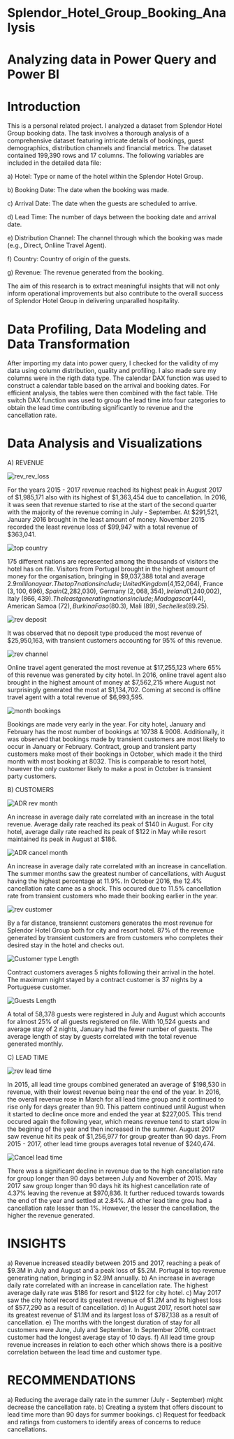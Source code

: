 # Splendor_Hotel_Group_Booking_Analysis
# Analyzing data in Power Query and Power BI
# Introduction
This is a personal related project. I analyzed a dataset from Splendor Hotel Group booking data. The task involves a thorough analysis of a comprehensive dataset featuring intricate details of bookings, guest demographics, distribution channels and financial metrics. The dataset contained 199,390 rows and 17 columns. The following variables are included in the detailed data file:

a) Hotel: Type or name of the hotel within the Splendor Hotel Group.

b) Booking Date: The date when the booking was made.

c) Arrival Date: The date when the guests are scheduled to arrive.

d) Lead Time: The number of days between the booking date and arrival date.

e) Distribution Channel: The channel through which the booking was made (e.g., Direct, Onliine Travel Agent).

f) Country: Country of origin of the guests.

g) Revenue: The revenue generated from the booking.

The aim of this research is to extract meaningful insights that will not only inform operational improvements but also contribute to the overall success of Splendor Hotel Group in delivering unparalled hospitality.

# Data Profiling, Data Modeling and Data Transformation 
After importing my data into power query, I checked for the validity of my data using column distribution, quality and profiling. I also made sure my columns were in the rigth data type. The calendar DAX function was used to construct a calendar table based on the arrival and booking dates. For efficient analysis, the tables were then combined with the fact table. THe switch DAX function was used to group the lead time into four categories to obtain the lead time contributing significantly to revenue and the cancellation rate. 

# Data Analysis and Visualizations 

A) REVENUE

![rev_rev_loss](https://github.com/OlotoDamilola/Splendor_Hotel_Group_Booking_Analysis/assets/109422215/c651b60b-a3af-4ad0-9c91-8509fa7be204)

For the years 2015 - 2017 revenue reached its highest peak in August 2017 of $1,985,171 also with its highest of $1,363,454 due to cancellation. In 2016, it was seen that revenue started to rise at the start of the second quarter with the majority of the revenue coming in July - September. At $291,521, January 2016 brought in the least amount of money. November 2015 recorded the least revenue loss of $99,947 with a total revenue of $363,041.

![top country](https://github.com/OlotoDamilola/Splendor_Hotel_Group_Booking_Analysis/assets/109422215/5abac83b-7347-4b25-aadb-cdaeccbe3ce6) 

175 different nations are represented among the thousands of visitors the hotel has on file. Visitors from Portugal brought in the highest amount of money for the organisation, bringing in $9,037,388 total and average $2.9 million a year. The top 7 nations include; United Kingdom ($4,152,064), France ($3,100,696), Spain ($2,282,030), Germany ($2,068,354), Ireland ($1,240,002), Italy ($866,439). The least generating nations include; Madagascar ($44), American Samoa ($72), Burkina Faso ($80.3), Mali ($89), Sechelles ($89.25). 

![rev deposit](https://github.com/OlotoDamilola/Splendor_Hotel_Group_Booking_Analysis/assets/109422215/17d4a8a2-9d5b-4f80-8c51-2f066b8b4ac9) 

It was observed that no deposit type produced the most revenue of $25,950,163, with transient customers accounting for 95% of this revenue. 

![rev channel](https://github.com/OlotoDamilola/Splendor_Hotel_Group_Booking_Analysis/assets/109422215/d5f428ee-1171-437b-8a2c-7baf1a123273) 

Online travel agent generated the most revenue at $17,255,123 where 65% of this revenue was generated by city hotel. In 2016, online travel agent also brought in the highest amount of money at $7,562,215 where August not surprisingly generated the most at $1,134,702. Coming at second is offline travel agent with a total revenue of $6,993,595.

![month bookings](https://github.com/OlotoDamilola/Splendor_Hotel_Group_Booking_Analysis/assets/109422215/78a0f3d2-1b8a-4e2c-988d-5b8466c939e3) 

Bookings are made very early in the year. For city hotel, January and February has the most number of bookings at 10738 & 9008. Additionally, it was observed that bookings made by transient customers are most likely to occur in January or February. Contract, group and transient party customers make most of their bookings in October, which made it the third month with most booking at 8032. This is comparable to resort hotel, however the only customer likely to make a post in October is transient party customers.


B) CUSTOMERS

![ADR rev month](https://github.com/OlotoDamilola/Splendor_Hotel_Group_Booking_Analysis/assets/109422215/2b4f6b3a-299d-4ba2-a324-9dbb1cff5083)

An increase in average daily rate correlated with an increase in the total revenue. Average daily rate reached its peak of $140 in August. For city hotel, average daily rate reached its peak of $122 in May while resort maintained its peak in August at $186. 

![ADR cancel month](https://github.com/OlotoDamilola/Splendor_Hotel_Group_Booking_Analysis/assets/109422215/8b7291ee-a18e-48be-a3ec-c7f0c62faa05) 

An increase in average daily rate correlated with an increase in cancellation. The summer months saw the greatest number of cancellations, with August having the highest percentage at 11.9%. In October 2016, the 12.4% cancellation rate came as a shock. This occured due to 11.5% cancellation rate from transient customers who made their booking earlier in the year. 

![rev customer](https://github.com/OlotoDamilola/Splendor_Hotel_Group_Booking_Analysis/assets/109422215/d683a014-0ec7-433c-ac52-c484db02e897)

By a far distance, transiennt customers generates the most revenue for Splendor Hotel Group both for city and resort hotel. 87% of the revenue generated by transient customers are from customers who completes their desired stay in the hotel and checks out. 

![Customer type Length](https://github.com/OlotoDamilola/Splendor_Hotel_Group_Booking_Analysis/assets/109422215/aec1659e-c01a-44e1-8234-d8661bf36726) 

Contract customers averages 5 nights following their arrival in the hotel. The maximum night stayed by a contract customer is 37 nights by a Portuguese customer. 

![Guests Length](https://github.com/OlotoDamilola/Splendor_Hotel_Group_Booking_Analysis/assets/109422215/b52c98c8-6ccf-412c-a766-6f325e8050fc) 

A total of 58,378 guests were registered in July and August which accounts for almost 25% of all guests registered on file. With 10,524 guests and average stay of 2 nights, January had the fewer number of guests. The average length of stay by guests correlated with the total revenue generated monthly. 


C) LEAD TIME 

![rev lead time](https://github.com/OlotoDamilola/Splendor_Hotel_Group_Booking_Analysis/assets/109422215/83ebd294-60c4-4d93-b6f0-a1432af10201)

In 2015, all lead time groups combined generated an average of $198,530 in revenue, with their lowest revenue being near the end of the year. In 2016, the overall revenue rose in March for all lead time group and it continued to rise only for days greater than 90. This pattern continued until August when it started to decline once more and ended the year at $227,005. This trend occured again the following year, which means revenue tend to start slow in the begining of the year and then increased in the summer. August 2017 saw revenue hit its peak of $1,256,977 for group greater than 90 days. From 2015 - 2017, other lead time groups averages total revenue of $240,474. 

![Cancel lead time](https://github.com/OlotoDamilola/Splendor_Hotel_Group_Booking_Analysis/assets/109422215/81816574-d2b5-4fee-9adf-76de25791ac4) 

There was a significant decline in revenue due to the high cancellation rate for group longer than 90 days between July and November of 2015. May 2017 saw group longer than 90 days hit its highest cancellation rate of 4.37% leaving the revenue at $970,836. It further reduced towards towards the end of the year and settled at 2.84%. All other lead time grou had a cancellation rate lesser than 1%. However, the lesser the cancellation, the higher the revenue generated. 

# INSIGHTS 

a) Revenue increased steadily between 2015 and 2017, reaching a peak of $9.3M in July and August and a peak loss of $5.2M. Portugal is top revenue generating nation, bringing in $2.9M annually.
b) An increase in average daily rate correlated with an increase in cancellation rate. The highest average daily rate was $186 for resort and $122 for city hotel.
c) May 2017 saw the city hotel record its greatest revenue of $1.2M and its highest loss of $577,290 as a result of cancellation.
d) In August 2017, resort hotel saw its greatest revenue of $1.1M and its largest loss of $787,138 as a result of cancellation.
e) The months with the longest duration of stay for all customers were June, July and September. In September 2016, contract customer had the longest average stay of 10 days.
f) All lead time group revenue increases in relation to each other which shows there is a positive correlation between the lead time and customer type.

# RECOMMENDATIONS

a) Reducing the average daily rate in the summer (July - September) might decrease the cancellation rate.
b) Creating a system that offers discount to lead time more than 90 days for summer bookings.
c) Request for feedback and ratings from customers to identify areas of concerns to reduce cancellations.


























